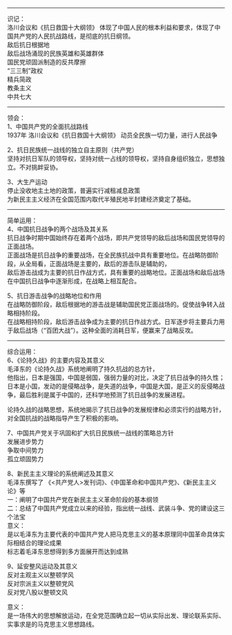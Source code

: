 ***
识记：  
洛川会议和《抗日救国十大纲领》         体现了中国人民的根本利益和要求，体现了中国共产党的人民抗战路线，是彻底的抗日纲领。  
敌后抗日根据地  
敌后战场涌现的民族英雄和英雄群体  
国民党顽固派制造的反共摩擦  
“三三制”政权  
精兵简政  
教条主义  
中共七大  
***
领会：  
1、中国共产党的全面抗战路线  
1937年  洛川会议和《抗日救国十大纲领》     动员全民族一切力量，进行人民战争  

2、抗日民族统一战线的独立自主原则（共产党）  
坚持对抗日军队的领导权，坚持对统一占线的领导权，坚持自身组织独立，思想独立。不对挑衅妥协。  

3、大生产运动  
停止没收地主土地的政策，普遍实行减租减息政策  
为新民主主义经济在全国范围内取代半殖民地半封建经济奠定了基础。  
***
简单运用：  
4、中国抗日战争的两个战场及其关系  
抗日战争时期中国始终存在着两个战场，即共产党领导的敌后战场和国民党领导的正面战场。    
正面战场是抗日战争的重要战场，在全民族抗战中具有重要地位。在战略防御阶段，从全局看，正面战场是主要的，敌后的游击队是辅助的，  
敌后游击战成为主要的抗日作战方式，具有重要的战略地位。正面战场和敌后战场在中国抗日战争中逐渐形成，在战略上相互配合。  

5、抗日游击战争的战略地位和作用  
在战略防御阶段，敌后根据地的游击战是辅助国民党正面战场的。促使战争转入战略相持阶段。  
在战略相持阶段，敌后游击战争成为主要的抗日作战方式。日军逐步将主要兵力用于敌后战场（“百团大战”）。这种全面的消耗日军，便赢来了战略反攻。  
***
综合运用：  
6、《论持久战》的主要内容及其意义  
毛泽东的《论持久战》系统地阐明了持久抗战的总方针，  
他指出，日本是强国，中国是弱国，强弱力量的对比，决定了抗日战争的持久性；  
日本是小国，发动的是侵略战争，是失道的战争，中国是大国，是正义的反侵略战争，最后胜利是属于中国的，还科学地预测了抗日战争的发展进程。  

论持久战的战略思想，系统地揭示了抗日战争的发展规律和必须实行的战略方针，对全国抗战的战略指导产生了积极的影响。  

7、中国共产党关于巩固和扩大抗日民族统一战线的策略总方针  
发展进步势力  
争取中间势力  
孤立顽固势力  

8、新民主主义理论的系统阐述及其意义  
毛泽东撰写了 《<共产党人>发刊词》、《中国革命和中国共产党》、《新民主主义论》等  
一：阐明了中国共产党在新民主主义革命阶段的基本纲领  
二：总结了中国共产党成立以来的经验，指出统一战线、武装斗争、党的建设这三个法宝  
意义：  
是以毛泽东为主要代表的中国共产党人把马克思主义的基本原理同中国革命具体实际相结合的理论成果  
标志着毛泽东思想得到多方面展开而达到成熟  

9、延安整风运动及其意义  
反对主观主义以整顿学风  
反对宗派主义以整顿党风  
反对党八股以整顿文风  

意义：  
是一场伟大的思想解放运动，在全党范围确立起一切从实际出发、理论联系实际、实事求是的马克思主义思想路线。  

